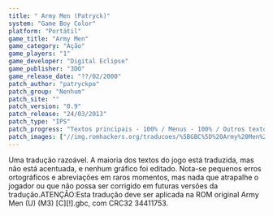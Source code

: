 ```yaml
---
title: " Army Men (Patryck)"
system: "Game Boy Color"
platform: "Portátil"
game_title: "Army Men"
game_category: "Ação"
game_players: "1"
game_developer: "Digital Eclipse"
game_publisher: "3DO"
game_release_date: "??/02/2000"
patch_author: "patryckpo"
patch_group: "Nenhum"
patch_site: ""
patch_version: "0.9"
patch_release: "24/03/2013"
patch_type: "IPS"
patch_progress: "Textos principais - 100% / Menus - 100% / Outros textos - 80% / Acentos - 0% / Gráficos - 0% / Geral - 80%"
patch_images: ["//img.romhackers.org/traducoes/%5BGBC%5D%20Army%20Men%20-%20Patryck%20-%201.png","//img.romhackers.org/traducoes/%5BGBC%5D%20Army%20Men%20-%20Patryck%20-%202.png","//img.romhackers.org/traducoes/%5BGBC%5D%20Army%20Men%20-%20Patryck%20-%203.png"]
---
```

Uma tradução razoável. A maioria dos textos do jogo está traduzida, mas não está acentuada, e nenhum gráfico foi editado. Nota-se pequenos erros ortográficos e abreviações em raros momentos, mas nada que atrapalhe o jogador ou que não possa ser corrigido em futuras versões da tradução.ATENÇÃO:Esta tradução deve ser aplicada na ROM original Army Men (U) (M3) [C][!].gbc, com CRC32 34411753.